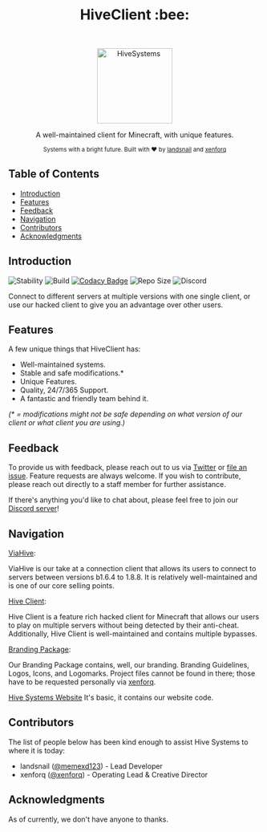 <h1 align="center">HiveClient :bee:</h1> <br>
<p align="center">
  <a href="https://github.com/xenforq/HiveClient/">
    <img alt="HiveSystems" title="Hive Systems" src="https://share.xenforq.xyz/D8Zxy6.png" height="150">
  </a>
</p>

<p align="center">
  A well-maintained client for Minecraft, with unique features.
</p>
<p align="center">
  <sub>Systems with a bright future. Built with ❤︎ by
  <a href="https://github.com/memexd123">landsnail</a> and
  <a href="https://github.com/xenforq">
    xenforq
  </a>
</p>

## Table of Contents

- [Introduction](#introduction)
- [Features](#features)
- [Feedback](#feedback)
- [Navigation](#navigation)
- [Contributors](#contributors)
- [Acknowledgments](#acknowledgments)

<!-- Keep this note here. Otherwise, formatting might end up breaking -->

## Introduction

![Stability](https://img.shields.io/badge/stability-experimental-red.svg?style=flat-square)
![Build](https://img.shields.io/badge/build-passing-orange.svg?style=flat-square)
[![Codacy Badge](https://img.shields.io/badge/code%20quality-D-yellow.svg?style=flat-square)](https://www.codacy.com?utm_source=github.com&amp;utm_medium=referral&amp;utm_content=xenforq/HiveClient&amp;utm_campaign=Badge_Grade)
![Repo Size](https://img.shields.io/badge/repo%20size-15%20MB%2B-blue.svg?style=flat-square)
![Discord](https://img.shields.io/discord/540991756947423263.svg?style=flat-square)

Connect to different servers at multiple versions with one single client, or use our hacked client to give you an advantage over other users.

## Features

A few unique things that HiveClient has:

* Well-maintained systems.
* Stable and safe modifications.*
* Unique Features.
* Quality, 24/7/365 Support.
* A fantastic and friendly team behind it.

_(* = modifications might not be safe depending on what version of our client or what client you are using.)_

## Feedback

To provide us with feedback, please reach out to us via [Twitter](https://twitter.com/HiveClient) or [file an issue](https://github.com/xenforq/HiveClient/issues/new). Feature requests are always welcome. 
If you wish to contribute, please reach out directly to a staff member for further assistance.

If there's anything you'd like to chat about, please feel free to join our [Discord server](https://discord.gg/)!

## Navigation

[ViaHive](https://github.com/xenforq/HiveClient/tree/master/ViaHive):

ViaHive is our take at a connection client that allows its users to connect to servers between versions b1.6.4 to 1.8.8. It is relatively well-maintained and is one of our core selling points.

[Hive Client](https://github.com/xenforq/HiveClient/tree/master/Hive%20Client):

Hive Client is a feature rich hacked client for Minecraft that allows our users to play on multiple servers without being detected by their anti-cheat. Additionally, Hive Client is well-maintained and contains multiple bypasses.

[Branding Package](https://github.com/xenforq/HiveClient/tree/master/Branding%20Package):

Our Branding Package contains, well, our branding. Branding Guidelines, Logos, Icons, and Logomarks. Project files cannot be found in there; those have to be requested personally via [xenforq](https://twitter.com/XenForq).

[Hive Systems Website](https://github.com/xenforq/HiveClient/tree/master/Hive%20Systems%20Website)
It's basic, it contains our website code.

## Contributors

The list of people below has been kind enough to assist Hive Systems to where it is today:

- landsnail ([@memexd123](https://github.com/memexd123)) - Lead Developer
- xenforq ([@xenforq](https://github.com/xenforq)) - Operating Lead & Creative Director

## Acknowledgments

As of currently, we don't have anyone to thanks. 
